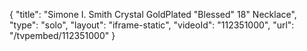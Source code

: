 {
    "title": "Simone I. Smith Crystal GoldPlated \"Blessed\" 18\" Necklace",
    "type": "solo",
    "layout": "iframe-static",
    "videoId": "112351000",
    "url": "\/tvpembed\/112351000"
}